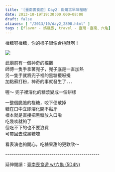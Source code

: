 ```yaml
---
title: '[臺南喪食遊] Day2：炭燒古早味椪糖'
date: 2013-10-19T19:30:00.000+08:00
draft: false
aliases: [ "/2013/10/day2_2890.html" ]
tags : [flavor - 螞蟻族, travel - 臺灣・臺南、六龜]
---
```


椪糖呀椪糖，你的樣子很像合桃酥啊！  

![](/images/tainan2j.jpg)

武廟前有一個神奇的檔攤  
師傅一隻手拿著兜子，兜子底是一直加熱  
另一隻手就將兜子裡的黑糖攪呀攪  
加點蘇打粉，神奇的事就發生了．．．  
  
喔～ 兜子裡溶化的糖漿變成一個餅樣  
  
一整個脆脆的椪糖，咬下便散掉  
糖在口中立即溶化開不黏牙  
根本就是直接把黑糖放入口啦  
吃幾啖就夠了  
但吃不下的也不要浪費  
可帶回去成黑糖塊  
  
看表演也夠開心，吃糖果甜的更歡欣～  
  
\-----------------------------------------------  
  
延伸閱讀：[臺南喪食遊 w/六龜 (5D4N)](https://hidie.net/tainan5d4n/)

